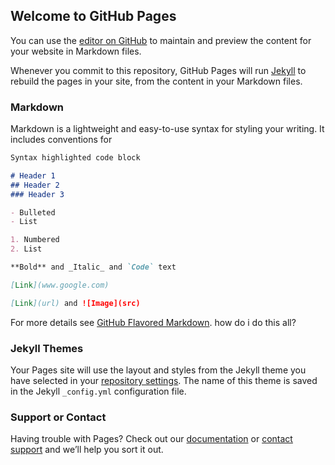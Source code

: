 ## Welcome to GitHub Pages

You can use the [editor on GitHub](https://github.com/Harry4real/World-Religion-Population/edit/master/README.md) to maintain and preview the content for your website in Markdown files.

Whenever you commit to this repository, GitHub Pages will run [Jekyll](https://jekyllrb.com/) to rebuild the pages in your site, from the content in your Markdown files.

### Markdown

Markdown is a lightweight and easy-to-use syntax for styling your writing. It includes conventions for

```markdown
Syntax highlighted code block

# Header 1
## Header 2
### Header 3

- Bulleted
- List

1. Numbered
2. List

**Bold** and _Italic_ and `Code` text

[Link](www.google.com)

[Link](url) and ![Image](src)
```

For more details see [GitHub Flavored Markdown](https://guides.github.com/features/mastering-markdown/).
how do i do this all?

### Jekyll Themes

Your Pages site will use the layout and styles from the Jekyll theme you have selected in your [repository settings](https://github.com/Harry4real/World-Religion-Population/settings). The name of this theme is saved in the Jekyll `_config.yml` configuration file.

### Support or Contact

Having trouble with Pages? Check out our [documentation](https://help.github.com/categories/github-pages-basics/) or [contact support](https://github.com/contact) and we’ll help you sort it out.
